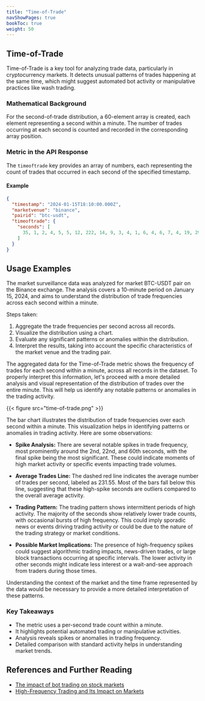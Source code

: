 ```yaml
---
title: "Time-of-Trade"
navShowPages: true
bookToc: true
weight: 50
---
```

## Time-of-Trade

Time-of-Trade is a key tool for analyzing trade data, particularly in cryptocurrency markets. It detects unusual patterns of trades happening at the same time, which might suggest automated bot activity or manipulative practices like wash trading.

### Mathematical Background

For the second-of-trade distribution, a 60-element array is created, each element representing a second within a minute. The number of trades occurring at each second is counted and recorded in the corresponding array position.

### Metric in the API Response

The `timeoftrade` key provides an array of numbers, each representing the count of trades that occurred in each second of the specified timestamp.

#### Example

```json
{
  "timestamp": "2024-01-15T18:10:00.000Z",
  "marketvenue": "binance",
  "pairid": "btc-usdt",
  "timeoftrade": {
    "seconds": [
      35, 1, 2, 4, 5, 5, 12, 222, 14, 9, 3, 4, 1, 6, 4, 6, 7, 4, 19, 29, 36, 14, 39, 21, 34, 6, 23, 3, 3, 8, 9, 23, 19, 4, 2, 12, 11, 2, 5, 4, 3, 6, 3, 5, 3, 3, 17, 6, 6, 6, 1, 4, 322, 18, 21, 9, 56, 74, 22, 32
    ]
  }
}
```

## Usage Examples

The market surveillance data was analyzed for market BTC-USDT pair on the Binance exchange. The analysis covers a 10-minute period on January 15, 2024, and aims to understand the distribution of trade frequencies across each second within a minute.

Steps taken:

1. Aggregate the trade frequencies per second across all records.
2. Visualize the distribution using a chart.
3. Evaluate any significant patterns or anomalies within the distribution.
4. Interpret the results, taking into account the specific characteristics of the market venue and the trading pair.

The aggregated data for the Time-of-Trade metric shows the frequency of trades for each second within a minute, across all records in the dataset. To properly interpret this information, let's proceed with a more detailed analysis and visual representation of the distribution of trades over the entire minute. This will help us identify any notable patterns or anomalies in the trading activity.

{{< figure src="time-of-trade.png" >}}

The bar chart illustrates the distribution of trade frequencies over each second within a minute. This visualization helps in identifying patterns or anomalies in trading activity. Here are some observations:

- **Spike Analysis:** There are several notable spikes in trade frequency, most prominently around the 2nd, 22nd, and 60th seconds, with the final spike being the most significant. These could indicate moments of high market activity or specific events impacting trade volumes.
  
- **Average Trades Line:** The dashed red line indicates the average number of trades per second, labeled as 231.55. Most of the bars fall below this line, suggesting that these high-spike seconds are outliers compared to the overall average activity.
  
- **Trading Pattern:** The trading pattern shows intermittent periods of high activity. The majority of the seconds show relatively lower trade counts, with occasional bursts of high frequency. This could imply sporadic news or events driving trading activity or could be due to the nature of the trading strategy or market conditions.
  
- **Possible Market Implications:** The presence of high-frequency spikes could suggest algorithmic trading impacts, news-driven trades, or large block transactions occurring at specific intervals. The lower activity in other seconds might indicate less interest or a wait-and-see approach from traders during those times.

Understanding the context of the market and the time frame represented by the data would be necessary to provide a more detailed interpretation of these patterns.

### Key Takeaways

- The metric uses a per-second trade count within a minute.
- It highlights potential automated trading or manipulative activities.
- Analysis reveals spikes or anomalies in trading frequency.
- Detailed comparison with standard activity helps in understanding market trends.

## References and Further Reading

- [The impact of bot trading on stock markets](https://voxeu.org/article/impact-bot-trading-stock-markets)
- [High-Frequency Trading and Its Impact on Markets](https://www.cfr.org/backgrounder/high-frequency-trading-and-its-impact-markets)
